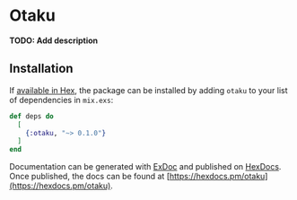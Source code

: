 # Otaku

**TODO: Add description**

## Installation

If [available in Hex](https://hex.pm/docs/publish), the package can be installed
by adding `otaku` to your list of dependencies in `mix.exs`:

```elixir
def deps do
  [
    {:otaku, "~> 0.1.0"}
  ]
end
```

Documentation can be generated with [ExDoc](https://github.com/elixir-lang/ex_doc)
and published on [HexDocs](https://hexdocs.pm). Once published, the docs can
be found at [https://hexdocs.pm/otaku](https://hexdocs.pm/otaku).

